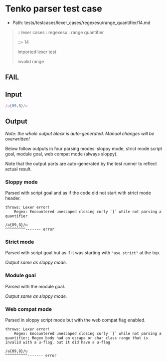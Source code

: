 # Tenko parser test case

- Path: tests/testcases/lexer_cases/regexesu/range_quantifier/14.md

> :: lexer cases : regexesu : range quantifier
>
> ::> 14
>
> Imported lexer test
>
> invalid range

## FAIL

## Input

`````js
/a{89,8}/u
`````

## Output

_Note: the whole output block is auto-generated. Manual changes will be overwritten!_

Below follow outputs in four parsing modes: sloppy mode, strict mode script goal, module goal, web compat mode (always sloppy).

Note that the output parts are auto-generated by the test runner to reflect actual result.

### Sloppy mode

Parsed with script goal and as if the code did not start with strict mode header.

`````
throws: Lexer error!
    Regex: Encountered unescaped closing curly `}` while not parsing a quantifier

/a{89,8}/u
^^^^^^^^^------- error
`````

### Strict mode

Parsed with script goal but as if it was starting with `"use strict"` at the top.

_Output same as sloppy mode._

### Module goal

Parsed with the module goal.

_Output same as sloppy mode._

### Web compat mode

Parsed in sloppy script mode but with the web compat flag enabled.

`````
throws: Lexer error!
    Regex: Encountered unescaped closing curly `}` while not parsing a quantifier; Regex body had an escape or char class range that is invalid with a u-flag, but it did have a u-flag

/a{89,8}/u
^^^^^^^^^^------- error
`````

